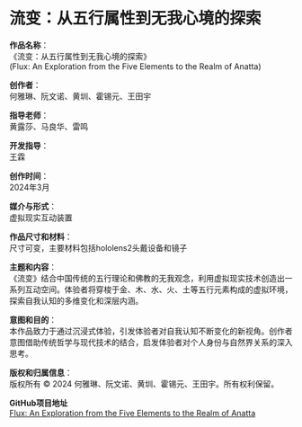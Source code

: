 # 流变：从五行属性到无我心境的探索


**作品名称**：  
《流变：从五行属性到无我心境的探索》  
(Flux: An Exploration from the Five Elements to the Realm of Anatta)

**创作者**：  
何雅琳、阮文诺、黄圳、霍锡元、王田宇

**指导老师**：  
黄露莎、马良华、雷鸣

**开发指导**：  
王霖

**创作时间**：  
2024年3月

**媒介与形式**：  
虚拟现实互动装置

**作品尺寸和材料**：  
尺寸可变，主要材料包括hololens2头戴设备和镜子

**主题和内容**：  
《流变》结合中国传统的五行理论和佛教的无我观念，利用虚拟现实技术创造出一系列互动空间。体验者将穿梭于金、木、水、火、土等五行元素构成的虚拟环境，探索自我认知的多维变化和深层内涵。

**意图和目的**：  
本作品致力于通过沉浸式体验，引发体验者对自我认知不断变化的新视角。创作者意图借助传统哲学与现代技术的结合，启发体验者对个人身份与自然界关系的深入思考。

**版权和归属信息**：  
版权所有 © 2024 何雅琳、阮文诺、黄圳、霍锡元、王田宇。所有权利保留。

**GitHub项目地址**  
[Flux: An Exploration from the Five Elements to the Realm of Anatta](https://github.com/AlienHO/Flux)
